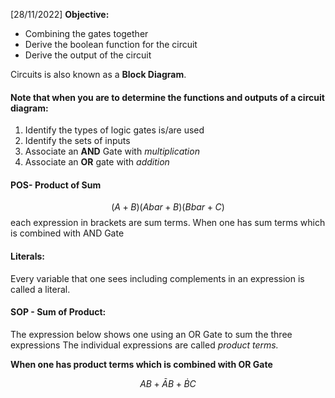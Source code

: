 [28/11/2022]
**Objective:**
- Combining the gates together
- Derive the boolean function for the circuit
- Derive the output of the circuit

Circuits is also known as a **Block Diagram**.


#### Note that when you are to determine the functions and outputs of a circuit diagram:
1. Identify the types of logic gates is/are used
2. Identify the sets of inputs 
3. Associate an **AND** Gate with *multiplication*
4. Associate an **OR** gate with *addition*


#### POS- Product of Sum
$$(A+B)(Abar+B)(Bbar+C)$$
each expression in brackets are sum terms.
When one has sum terms which is combined with AND Gate


#### Literals:
Every variable that one sees including complements in an expression is called a literal.

#### **SOP - Sum of Product**:
The expression below shows one using an OR Gate to sum the three expressions
The individual expressions are called *product terms.* 

**When one has product terms which is combined with OR Gate**

$$AB + ĀB + ḂC$$
